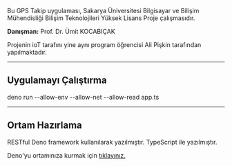 Bu GPS Takip uygulaması, Sakarya Üniversitesi Bilgisayar ve Bilişim Mühendisliği Bilişim Teknolojileri Yüksek Lisans Proje çalışmasıdır.

**Danışman:** Prof. Dr. Ümit KOCABIÇAK

Projenin ioT tarafını yine aynı program öğrencisi Ali Pişkin tarafından yapılmaktadır.

---

## Uygulamayı Çalıştırma

deno run --allow-env --allow-net --allow-read app.ts

---

## Ortam Hazırlama

RESTful Deno framework kullanılarak yazılmıştır. TypeScript ile yazılmıştır.

Deno'yu ortamınıza kurmak için [tıklayınız.](https://deno.land/#installation)